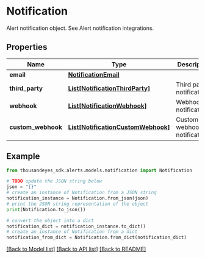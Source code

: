 # Notification

Alert notification object. See Alert notification integrations.

## Properties

Name | Type | Description | Notes
------------ | ------------- | ------------- | -------------
**email** | [**NotificationEmail**](NotificationEmail.md) |  | [optional] 
**third_party** | [**List[NotificationThirdParty]**](NotificationThirdParty.md) | Third party notifications. | [optional] 
**webhook** | [**List[NotificationWebhook]**](NotificationWebhook.md) | Webhook notifications. | [optional] 
**custom_webhook** | [**List[NotificationCustomWebhook]**](NotificationCustomWebhook.md) | Custom webhook notifications. | [optional] 

## Example

```python
from thousandeyes_sdk.alerts.models.notification import Notification

# TODO update the JSON string below
json = "{}"
# create an instance of Notification from a JSON string
notification_instance = Notification.from_json(json)
# print the JSON string representation of the object
print(Notification.to_json())

# convert the object into a dict
notification_dict = notification_instance.to_dict()
# create an instance of Notification from a dict
notification_from_dict = Notification.from_dict(notification_dict)
```
[[Back to Model list]](../README.md#documentation-for-models) [[Back to API list]](../README.md#documentation-for-api-endpoints) [[Back to README]](../README.md)



